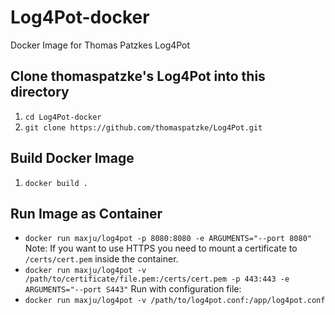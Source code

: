 # Log4Pot-docker
Docker Image for Thomas Patzkes Log4Pot

## Clone thomaspatzke's Log4Pot into this directory

1. `cd Log4Pot-docker`
2. `git clone https://github.com/thomaspatzke/Log4Pot.git`

## Build Docker Image
1. `docker build .`

## Run Image as Container
- `docker run maxju/log4pot -p 8080:8080 -e ARGUMENTS="--port 8080"`
Note: If you want to use HTTPS you need to mount a certificate to `/certs/cert.pem` inside the container.
- `docker run maxju/log4pot -v /path/to/certificate/file.pem:/certs/cert.pem -p 443:443 -e ARGUMENTS="--port S443"`
Run with configuration file:
- `docker run maxju/log4pot -v /path/to/log4pot.conf:/app/log4pot.conf`


